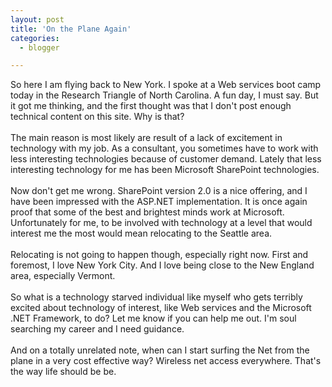 ```yaml
---
layout: post
title: 'On the Plane Again'
categories:
  - blogger

---
```


So here I am flying back to New York.  I spoke at a Web services boot camp today in the Research Triangle of North Carolina.  A fun day, I must say.  But it got me thinking, and the first thought was that I don't post enough technical content on this site.  Why is that?
<br />
<br />The main reason is most likely are result of a lack of excitement in technology with my job.  As a consultant, you sometimes have to work with less interesting technologies because of customer demand.  Lately that less interesting technology for me has been Microsoft SharePoint technologies.
<br />
<br />Now don't get me wrong.  SharePoint version 2.0 is a nice offering, and I have been impressed with the ASP.NET implementation.  It is once again proof that some of the best and brightest minds work at Microsoft.  Unfortunately for me, to be involved with technology at a level that would interest me the most would mean relocating to the Seattle area.
<br />
<br />Relocating is not going to happen though, especially right now.  First and foremost, I love New York City.  And I love being close to the New England area, especially Vermont.
<br />
<br />So what is a technology starved individual like myself who gets terribly excited about technology of interest, like Web services and the Microsoft .NET Framework, to do?  Let me know if you can help me out.  I'm soul searching my career and I need guidance.
<br />
<br />And on a totally unrelated note, when can I start surfing the Net from the plane in a very cost effective way?  Wireless net access everywhere.  That's the way life should be be.
